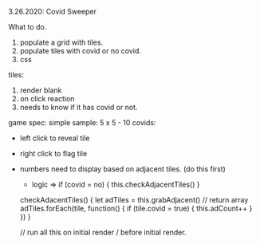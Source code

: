 3.26.2020: Covid Sweeper

What to do.

1. populate a grid with tiles.
2. populate tiles with covid or no covid.
3. css

tiles:
1. render blank
2. on click reaction
3. needs to know if it has covid or not.


game spec: simple sample: 5 x 5 - 10 covids:
- left click to reveal tile
- right click to flag tile
- numbers need to display based on adjacent tiles. (do this first)
    - logic => 
    if (covid = no) {
        this.checkAdjacentTiles()
    }

    checkAdacentTiles() {
        let adTiles = this.grabAdjacent() // return array
        adTiles.forEach(tile, function() {
            if (tile.covid = true) {
                this.adCount++
            }
        })
    }

    // run all this on initial render / before initial render.